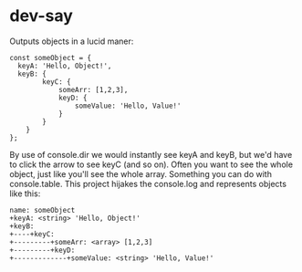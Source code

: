 # dev-say

Outputs objects in a lucid maner:

```
const someObject = {
  keyA: 'Hello, Object!',
  keyB: {
		keyC: {
			someArr: [1,2,3],
			keyD: {
				someValue: 'Hello, Value!'
			}
		}
	}
};
```

By use of console.dir we would instantly see keyA and keyB, but we'd have to click the arrow to see keyC (and so on). Often you want to see the whole object, just like you'll see the whole array. Something you can do with console.table. This project hijakes the console.log and represents objects like this:

```
name: someObject
+keyA: <string> 'Hello, Object!'
+keyB: 
+----+keyC:
+---------+someArr: <array> [1,2,3]
+---------+keyD:
+-------------+someValue: <string> 'Hello, Value!'

```

